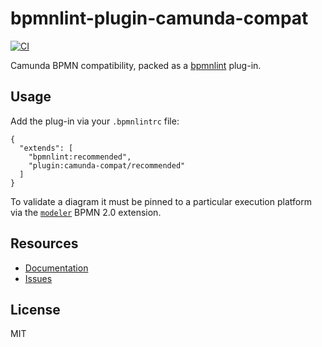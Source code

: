 # bpmnlint-plugin-camunda-compat

[![CI](https://github.com/camunda/bpmnlint-plugin-camunda-compat/workflows/CI/badge.svg)](https://github.com/camunda/bpmnlint-plugin-camunda-compat/actions?query=workflow%3ACI)

Camunda BPMN compatibility, packed as a [bpmnlint](https://github.com/bpmn-io/bpmnlint) plug-in.


## Usage

Add the plug-in via your `.bpmnlintrc` file:

```
{
  "extends": [
    "bpmnlint:recommended",
    "plugin:camunda-compat/recommended"
  ]
}
```

To validate a diagram it must be pinned to a particular execution platform via the [`modeler`](https://github.com/camunda/modeler-moddle) BPMN 2.0 extension.


## Resources

* [Documentation](https://github.com/camunda/bpmnlint-plugin-camunda-compat/tree/main/docs/rules)
* [Issues](https://github.com/camunda/bpmnlint-plugin-camunda-compat/issues)


## License

MIT
